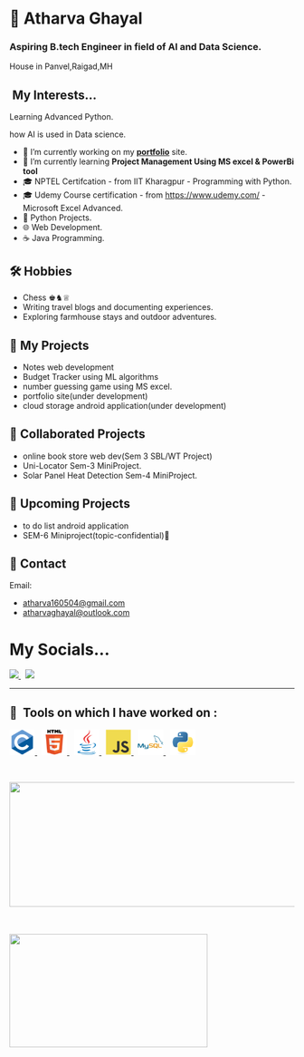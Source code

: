 <h1 align="left">👋 Atharva Ghayal</h1>
<h3 align="left">Aspiring B.tech Engineer in field of AI and Data Science.</h3>
<p>House in Panvel,Raigad,MH</p>
<h2>  &nbsp;My Interests...</h2>
<p>Learning Advanced Python.</p>
<p>how AI is used in Data science.</p>


- 🔭 I’m currently working on my **[portfolio](https://github.com/atharvaghayal/portfolio)** site.
- 🌱 I’m currently learning **Project Management Using MS excel & PowerBi tool**
- 🎓 NPTEL Certifcation - from IIT Kharagpur - Programming with Python.
- 🎓 Udemy Course certification - from https://www.udemy.com/ - Microsoft Excel Advanced.
- 🐍 Python Projects.
- 🌐 Web Development.
- ☕ Java Programming.
<h2>🛠️ Hobbies</h2>
<ul>
  <li>Chess ♚♞♕</li>
  <li>Writing travel blogs and documenting experiences.</li>
  <li>Exploring farmhouse stays and outdoor adventures.</li>
</ul>
<h2>📁 My Projects</h2>
<ul>
  <li>Notes web development</li>
  <li>Budget Tracker using ML algorithms</li>
  <li>number guessing game using MS excel.</li>
  <li>portfolio site(under development)</li>
  <li>cloud storage android application(under development)</li>
</ul>
<h2>📁 Collaborated Projects</h2>
<ul>
   <li>online book store web dev(Sem 3 SBL/WT Project)</li>
   <li>Uni-Locator Sem-3 MiniProject.</li>
  <li>Solar Panel Heat Detection Sem-4 MiniProject.</li>
</ul>
<h2>📁 Upcoming Projects</h2>
<ul>
   <li>to do list android application</li>
  <li>SEM-6 Miniproject(topic-confidential)🤫</li>
</ul>
<h2>📌 Contact</h2>
<p>Email:</p>
<ul>
  <li><a href="mailto:atharva160504@gmail.com">atharva160504@gmail.com</a></li>
  <li><a href="mailto:atharvaghayal@outlook.com">atharvaghayal@outlook.com</a></li>
</ul>

<h1 align="left">My Socials...</h1>

<p align="left">
  <a href="https://www.instagram.com/_atharvaghayal/">
    <img height="50" src="https://upload.wikimedia.org/wikipedia/commons/thumb/a/a5/Instagram_icon.png/2048px-Instagram_icon.png"/>
  </a> &nbsp;
  <a href="https://www.linkedin.com/in/atharva-ghayal/">
    <img height="50" src="https://upload.wikimedia.org/wikipedia/commons/c/ca/LinkedIn_logo_initials.png"/>
  </a>
</p>

---  
  
<h2> 🚀 &nbsp;Tools on which I have worked on :</h2>

<p align="left">
  <a href="https://www.cprogramming.com/" rel="noreferrer">
      <img src="https://raw.githubusercontent.com/devicons/devicon/master/icons/c/c-original.svg" alt="c" width="45" height="45"/>
  </a> &nbsp;
  <a href="https://www.w3.org/html/" rel="noreferrer">
      <img src="https://raw.githubusercontent.com/devicons/devicon/master/icons/html5/html5-original-wordmark.svg" alt="html5" width="45" height="45"/>
  </a> &nbsp;
  <a href="https://www.java.com" rel="noreferrer">
      <img src="https://raw.githubusercontent.com/devicons/devicon/master/icons/java/java-original.svg" alt="java" width="45" height="45"/>
  </a> &nbsp;
  <a href="https://developer.mozilla.org/en-US/docs/Web/JavaScript" rel="noreferrer">
      <img src="https://raw.githubusercontent.com/devicons/devicon/master/icons/javascript/javascript-original.svg" alt="javascript" width="45" height="45"/>
  </a> &nbsp;
  <a href="https://www.mysql.com/" rel="noreferrer">
      <img src="https://raw.githubusercontent.com/devicons/devicon/master/icons/mysql/mysql-original-wordmark.svg" alt="mysql" width="45" height="45"/>
  </a> &nbsp;
  <a href="https://www.python.org" rel="noreferrer">
      <img src="https://raw.githubusercontent.com/devicons/devicon/master/icons/python/python-original.svg" alt="python" width="45" height="45"/>
  </a>
</p>
<br>
<p align="left">
  <img width="800" height="220" src="https://streak-stats.demolab.com?user=atharvaghayal&theme=highcontrast&hide_border=true&border_radius=5&card_width=800">
</p>
<br>
<p align="left">
  <img width="350" height="200" src="https://github-readme-stats.vercel.app/api/top-langs/?username=atharvaghayal&size_weight=0.15&count_weight=0.5&layout=compact&theme=tokyonight">
</p>
